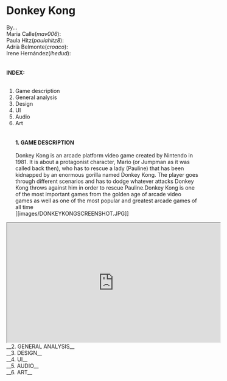 # Donkey Kong<br/>
By...<br/>
Maria Calle(_mav006_):<br/>
Paula Hitz(_paulahitz8_):<br/>
Adrià Belmonte(_croaco_):<br/>
Irene Hernández(_ihedud_):<br/>
<insert photo here><br/><br/>
__INDEX:__<br/><br/>
1. Game description<br/>
2. General analysis<br/>
3. Design<br/>
4. UI<br/>
5. Audio<br/>
6. Art<br/><br/><br/>
__1. GAME DESCRIPTION__<br/><br/>
Donkey Kong is an arcade platform video game created by Nintendo in 1981. It is about a protagonist character, Mario (or Jumpman as it was called back then), who has to rescue a lady (Pauline) that has been kidnapped by an enormous gorilla named Donkey Kong. The player goes through different scenarios and has to dodge whatever attacks Donkey Kong throws against him in order to rescue Pauline.Donkey Kong is one of the most important games from the golden age of arcade video games as well as one of the most popular and greatest arcade games of all time<br/>
[[images/DONKEYKONGSCREENSHOT.JPG]]
<iframe width="560" height="315" src="https://www.youtube.com/embed/rYNMatF5hcU?start=17">
</iframe><br/>
__2. GENERAL ANALYSIS__<br/>
__3. DESIGN__<br/>
__4. UI__<br/>
__5. AUDIO__<br/>
__6. ART__<br/>
